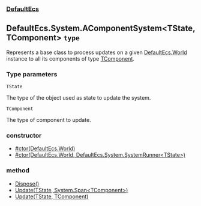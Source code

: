### [DefaultEcs](./DefaultEcs.md 'DefaultEcs')
## DefaultEcs.System.AComponentSystem&lt;TState, TComponent&gt; `type`
Represents a base class to process updates on a given [DefaultEcs.World](./DefaultEcs-World.md 'DefaultEcs.World') instance to all its components of type [TComponent](#DefaultEcs-System-AComponentSystem-TState-_TComponent--TComponent 'DefaultEcs.System.AComponentSystem&lt;TState, TComponent&gt;.TComponent').
### Type parameters

<a name='DefaultEcs-System-AComponentSystem-TState-_TComponent--TState'></a>
`TState`

The type of the object used as state to update the system.

<a name='DefaultEcs-System-AComponentSystem-TState-_TComponent--TComponent'></a>
`TComponent`

The type of component to update.
### constructor
- [#ctor(DefaultEcs.World)](./DefaultEcs-System-AComponentSystem-TState-_TComponent---ctor(DefaultEcs-World).md 'DefaultEcs.System.AComponentSystem&lt;TState, TComponent&gt;.#ctor(DefaultEcs.World)')
- [#ctor(DefaultEcs.World, DefaultEcs.System.SystemRunner&lt;TState&gt;)](./DefaultEcs-System-AComponentSystem-TState-_TComponent---ctor(DefaultEcs-World-_DefaultEcs-System-SystemRunner-TState-).md 'DefaultEcs.System.AComponentSystem&lt;TState, TComponent&gt;.#ctor(DefaultEcs.World, DefaultEcs.System.SystemRunner&lt;TState&gt;)')
### method
- [Dispose()](./DefaultEcs-System-AComponentSystem-TState-_TComponent--Dispose().md 'DefaultEcs.System.AComponentSystem&lt;TState, TComponent&gt;.Dispose()')
- [Update(TState, System.Span&lt;TComponent&gt;)](./DefaultEcs-System-AComponentSystem-TState-_TComponent--Update(TState-_System-Span-TComponent-).md 'DefaultEcs.System.AComponentSystem&lt;TState, TComponent&gt;.Update(TState, System.Span&lt;TComponent&gt;)')
- [Update(TState, TComponent)](./DefaultEcs-System-AComponentSystem-TState-_TComponent--Update(TState-_TComponent).md 'DefaultEcs.System.AComponentSystem&lt;TState, TComponent&gt;.Update(TState, TComponent)')

